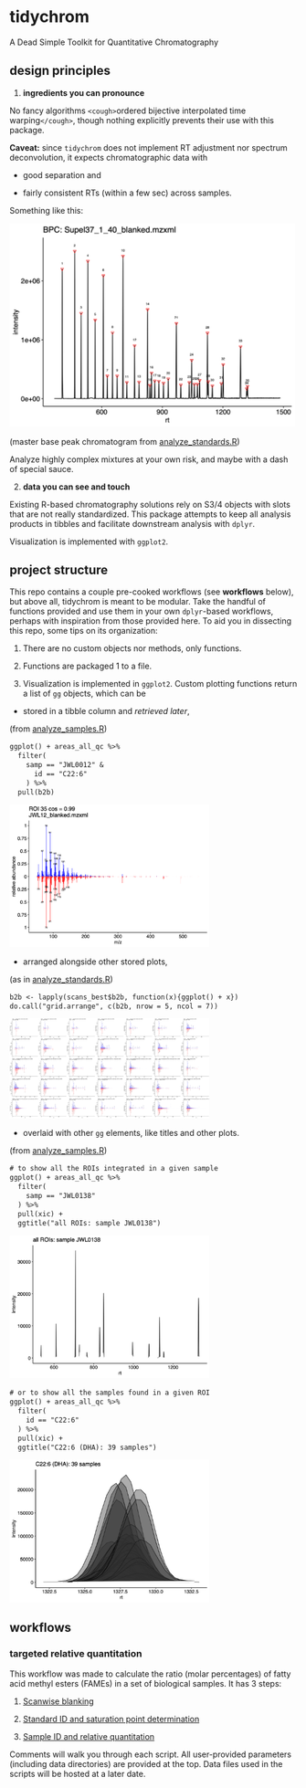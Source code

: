 # tidychrom

A Dead Simple Toolkit for Quantitative Chromatography

<flowchart>

## design principles

1. **ingredients you can pronounce**

No fancy algorithms `<cough>`ordered bijective interpolated time warping`</cough>`, 
though nothing explicitly prevents their use with this package.

**Caveat:** since `tidychrom` does not implement RT adjustment nor spectrum
deconvolution, it expects chromatographic data with 

* good separation and 
	
* fairly consistent RTs (within a few sec) across samples.

Something like this:

<img src="img/20200414_masterBPC%202.png" alt="base peak chromatogram" width="500px">

(master base peak chromatogram from [analyze_standards.R](analyze_standards.R))
	
Analyze highly complex mixtures at your own risk, and maybe with a dash of special sauce.

2. **data you can see and touch**

Existing R-based chromatography solutions rely on S3/4 objects with slots
that are not really standardized. This package attempts to keep all analysis
products in tibbles and facilitate downstream analysis with `dplyr`.

Visualization is implemented with `ggplot2`.

## project structure

This repo contains a couple pre-cooked workflows (see **workflows** below), but above all, tidychrom is meant to be modular. Take the handful of functions provided and use them in your own `dplyr`-based workflows, perhaps with inspiration from those provided here. To aid you in dissecting this repo, some tips on its organization:

1. There are no custom objects nor methods, only functions.

2. Functions are packaged 1 to a file.
	
3. Visualization is implemented in `ggplot2`. Custom plotting functions return a list of `gg` objects,
which can be

+ stored in a tibble column and _retrieved later_,

(from [analyze_samples.R](analyze_samples.R))
```
ggplot() + areas_all_qc %>%
  filter(
    samp == "JWL0012" &
      id == "C22:6"
    ) %>%
  pull(b2b)
```
<img src="img/20200414_JWL12_DHA_matchup%202.png" alt="spectrum matchup" width="350px">
	
+ arranged alongside other stored plots,

(as in [analyze_standards.R](analyze_standards.R))
```
b2b <- lapply(scans_best$b2b, function(x){ggplot() + x})
do.call("grid.arrange", c(b2b, nrow = 5, ncol = 7))
```
<img src="img/20200414_cosineMatches_1_40_newCoA%202.png" alt="ALL spectrum matchups" width="350px">
	
+ overlaid with other `gg` elements, like titles and other plots.

(from [analyze_samples.R](analyze_samples.R))
```
# to show all the ROIs integrated in a given sample
ggplot() + areas_all_qc %>%
  filter(
    samp == "JWL0138"
  ) %>%
  pull(xic) +
  ggtitle("all ROIs: sample JWL0138")
```
<img src="https://github.com/octopode/tidychrom/blob/master/img/20200414_JWL138_allROIs%202.png" alt="JWL0138 all ROIs" width="350px">

```
# or to show all the samples found in a given ROI
ggplot() + areas_all_qc %>%
  filter(
    id == "C22:6"
  ) %>%
  pull(xic) +
  ggtitle("C22:6 (DHA): 39 samples")
```
<img src="https://github.com/octopode/tidychrom/blob/master/img/20200414_DHA_allXICs%202.png" alt="DHA all XICs" width="350px">

## workflows

### targeted relative quantitation

This workflow was made to calculate the ratio (molar percentages) of fatty acid methyl esters (FAMEs) in a set of biological samples. It has 3 steps:

1. [Scanwise blanking](subtract_blanks_multidir.R)

2. [Standard ID and saturation point determination](analyze_standards.R)

3. [Sample ID and relative quantitation](analyze_samples.R)

Comments will walk you through each script.
All user-provided parameters (including data directories) are provided at the top.
Data files used in the scripts will be hosted at a later date.

